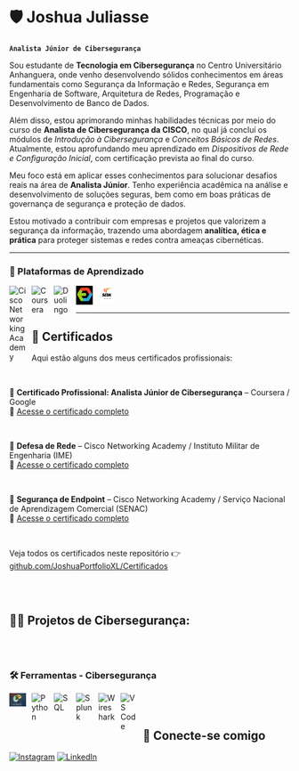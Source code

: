 # 🛡️ Joshua Juliasse

**`Analista Júnior de Cibersegurança`**

Sou estudante de **Tecnologia em Cibersegurança** no Centro Universitário Anhanguera, onde venho desenvolvendo sólidos conhecimentos em áreas fundamentais como Segurança da Informação e Redes, Segurança em Engenharia de Software, Arquitetura de Redes, Programação e Desenvolvimento de Banco de Dados.

Além disso, estou aprimorando minhas habilidades técnicas por meio do curso de **Analista de Cibersegurança da CISCO**, no qual já concluí os módulos de *Introdução à Cibersegurança* e *Conceitos Básicos de Redes*. Atualmente, estou aprofundando meu aprendizado em *Dispositivos de Rede e Configuração Inicial*, com certificação prevista ao final do curso.

Meu foco está em aplicar esses conhecimentos para solucionar desafios reais na área de **Analista Júnior**. Tenho experiência acadêmica na análise e desenvolvimento de soluções seguras, bem como em boas práticas de governança de segurança e proteção de dados.

Estou motivado a contribuir com empresas e projetos que valorizem a segurança da informação, trazendo uma abordagem **analítica, ética e prática** para proteger sistemas e redes contra ameaças cibernéticas.

---

### 📘 Plataformas de Aprendizado

<img 
    align="left" 
    alt="Cisco Networking Academy" 
    title="Cisco Networking Academy (Curso de Analista de Cibersegurança)" 
    width="30px" 
    style="padding-right: 10px;" 
    src="https://cdn.simpleicons.org/cisco/1BA0D7" 
/>
<img 
    align="left" 
    alt="Coursera" 
    title="Coursera (Cursos Google, Cybersecurity, etc.)" 
    width="30px" 
    style="padding-right: 10px;" 
    src="https://cdn.simpleicons.org/coursera/0056D2" 
/>
<img 
    align="left" 
    alt="Duolingo" 
    title="Duolingo (Estudo contínuo de inglês técnico)" 
    width="30px" 
    style="padding-right: 10px;" 
    src="https://cdn.simpleicons.org/duolingo/58CC02" 
/>
<img 
    align="left" 
    alt="CodeIoT" 
    title="CodeIoT (Plataforma de cursos gratuitos em IoT, Python, etc.)" 
    width="30px" 
    style="padding-right: 10px;" 
    src="https://raw.githubusercontent.com/JoshuaPortfolioXL/SVG-icons/main/codeiot-svg.png" 
/>
<img 
    align="left" 
    alt="Seda College" 
    title="Seda College (Curso de inglês e formação internacional)" 
    width="30px" 
    style="padding-right: 10px;" 
    src="https://raw.githubusercontent.com/JoshuaPortfolioXL/SVG-icons/main/Seda%20college%20SVG.png" 
/>

<br/><br/>

---

<h2>📑 Certificados</h2>

Aqui estão alguns dos meus certificados profissionais:

<br/>

📜 <strong>Certificado Profissional: Analista Júnior de Cibersegurança</strong> – Coursera / Google  
🔗 <a href="https://github.com/JoshuaPortfolioXL/Certificados/blob/main/Google%20Cybersecurity%20Professional%20Certificate%20V2.pdf" target="_blank">Acesse o certificado completo</a>

<br/>

📜 <strong>Defesa de Rede</strong> – Cisco Networking Academy / Instituto Militar de Engenharia (IME)  
🔗 <a href="https://github.com/JoshuaPortfolioXL/Certificados/blob/main/Defesa-de-Rede-IME-2025.pdf" target="_blank">Acesse o certificado completo</a>

<br/>

📜 <strong>Segurança de Endpoint</strong> – Cisco Networking Academy / Serviço Nacional de Aprendizagem Comercial (SENAC)  
🔗 <a href="https://github.com/JoshuaPortfolioXL/Certificados/blob/main/Seguran%C3%A7a%20de%20endpoint%20SENAC.pdf" target="_blank">Acesse o certificado completo</a>

<br/>

Veja todos os certificados neste repositório 👉 
<a href="https://github.com/JoshuaPortfolioXL/Certificados#readme" target="_blank">github.com/JoshuaPortfolioXL/Certificados</a>

<br/><br/>

<h2>👨‍💻 Projetos de Cibersegurança:</h2>


<br/><br/>

### 🛠️ Ferramentas - Cibersegurança

<img 
    align="left" 
    alt="Cisco Packet Tracer" 
    title="Cisco Packet Tracer (Simulador de redes da Cisco)" 
    width="30px" 
    style="padding-right: 10px;" 
    src="https://raw.githubusercontent.com/JoshuaPortfolioXL/SVG-icons/main/icon%20pt.png" 
/>
<img 
    align="left" 
    alt="Python" 
    title="Python (scripts, automações)" 
    width="30px" 
    style="padding-right: 10px;" 
    src="https://cdn.jsdelivr.net/gh/devicons/devicon@latest/icons/python/python-original.svg" 
/>
<img 
    align="left" 
    alt="SQL" 
    title="SQL (Consulta e Auditoria de Dados)" 
    width="30px" 
    style="padding-right: 10px;" 
    src="https://cdn.jsdelivr.net/gh/devicons/devicon@latest/icons/mysql/mysql-original.svg" 
/>
<img 
    align="left" 
    alt="Splunk" 
    title="Splunk (SIEM - Análise de Logs)" 
    width="30px" 
    style="padding-right: 10px;" 
    src="https://cdn.simpleicons.org/splunk/000000" 
/>
<img 
    align="left" 
    alt="Wireshark" 
    title="Wireshark (Análise de Pacotes)" 
    width="30px" 
    style="padding-right: 10px;" 
    src="https://cdn.simpleicons.org/wireshark/1679A7" 
/>
<img 
    align="left" 
    alt="VS Code" 
    title="Visual Studio Code (Editor)" 
    width="30px" 
    style="padding-right: 10px;" 
    src="https://cdn.jsdelivr.net/gh/devicons/devicon@latest/icons/vscode/vscode-original.svg" 
/>

<br/><br/>

## 🤳 Conecte-se comigo

[![Instagram](https://img.shields.io/badge/Instagram-E4405F?style=for-the-badge&logo=instagram&logoColor=white)](https://www.instagram.com/joshua_juliass3?igsh=a213NzE4OTd2bWVo)
[![LinkedIn](https://img.shields.io/badge/LinkedIn-0A66C2?style=for-the-badge&logo=linkedin&logoColor=white)](https://www.linkedin.com/in/joshua-juliasse-2762ba209/)

<br/><br/>

[linkedin]: https://www.linkedin.com/in/joshua-juliasse-2762ba209/  
[instagram]: https://www.instagram.com/joshua_juliass3?igsh=a213NzE4OTd2bWVo


<!--
**joshmadakor1/joshmadakor1** is a ✨ _special_ ✨ repository because its `README.md` (this file) appears on your GitHub profile.

Here are some ideas to get you started:

- 🔭 I’m currently working on ...
- 🌱 I’m currently learning ...
- 👯 I’m looking to collaborate on ...
- 🤔 I’m looking for help with ...
- 💬 Ask me about ...
- 📫 How to reach me: ...
- 😄 Pronouns: ...
- ⚡ Fun fact: ...
-->
